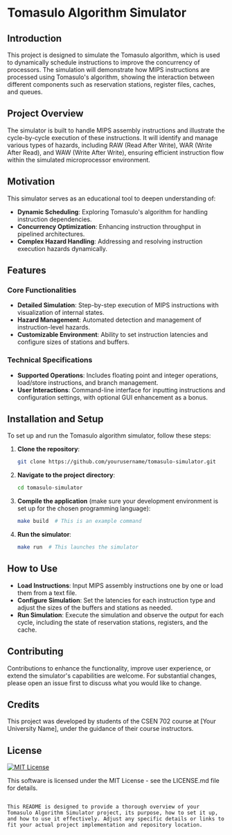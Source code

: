 # Tomasulo Algorithm Simulator

## Introduction
This project is designed to simulate the Tomasulo algorithm, which is used to dynamically schedule instructions to improve the concurrency of processors. The simulation will demonstrate how MIPS instructions are processed using Tomasulo's algorithm, showing the interaction between different components such as reservation stations, register files, caches, and queues.

## Project Overview
The simulator is built to handle MIPS assembly instructions and illustrate the cycle-by-cycle execution of these instructions. It will identify and manage various types of hazards, including RAW (Read After Write), WAR (Write After Read), and WAW (Write After Write), ensuring efficient instruction flow within the simulated microprocessor environment.

## Motivation
This simulator serves as an educational tool to deepen understanding of:
- **Dynamic Scheduling**: Exploring Tomasulo's algorithm for handling instruction dependencies.
- **Concurrency Optimization**: Enhancing instruction throughput in pipelined architectures.
- **Complex Hazard Handling**: Addressing and resolving instruction execution hazards dynamically.

## Features

### Core Functionalities
- **Detailed Simulation**: Step-by-step execution of MIPS instructions with visualization of internal states.
- **Hazard Management**: Automated detection and management of instruction-level hazards.
- **Customizable Environment**: Ability to set instruction latencies and configure sizes of stations and buffers.

### Technical Specifications
- **Supported Operations**: Includes floating point and integer operations, load/store instructions, and branch management.
- **User Interactions**: Command-line interface for inputting instructions and configuration settings, with optional GUI enhancement as a bonus.

## Installation and Setup
To set up and run the Tomasulo algorithm simulator, follow these steps:

1. **Clone the repository**:
   ```bash
   git clone https://github.com/yourusername/tomasulo-simulator.git
   ```
2. **Navigate to the project directory**:
   ```bash
   cd tomasulo-simulator
   ```
3. **Compile the application** (make sure your development environment is set up for the chosen programming language):
   ```bash
   make build  # This is an example command
   ```
4. **Run the simulator**:
   ```bash
   make run  # This launches the simulator
   ```

## How to Use
- **Load Instructions**: Input MIPS assembly instructions one by one or load them from a text file.
- **Configure Simulation**: Set the latencies for each instruction type and adjust the sizes of the buffers and stations as needed.
- **Run Simulation**: Execute the simulation and observe the output for each cycle, including the state of reservation stations, registers, and the cache.

## Contributing
Contributions to enhance the functionality, improve user experience, or extend the simulator's capabilities are welcome. For substantial changes, please open an issue first to discuss what you would like to change.

## Credits
This project was developed by students of the CSEN 702 course at [Your University Name], under the guidance of their course instructors.

## License
[![MIT License](https://img.shields.io/badge/license-MIT-blue.svg)](https://opensource.org/licenses/MIT)

This software is licensed under the MIT License - see the LICENSE.md file for details.
```

This README is designed to provide a thorough overview of your Tomasulo Algorithm Simulator project, its purpose, how to set it up, and how to use it effectively. Adjust any specific details or links to fit your actual project implementation and repository location.
